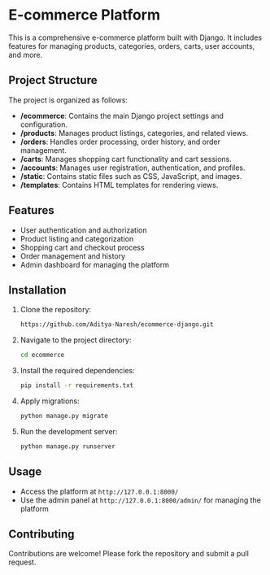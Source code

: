 # E-commerce Platform

This is a comprehensive e-commerce platform built with Django. It includes features for managing products, categories, orders, carts, user accounts, and more.

## Project Structure

The project is organized as follows:

- **/ecommerce**: Contains the main Django project settings and configuration.
- **/products**: Manages product listings, categories, and related views.
- **/orders**: Handles order processing, order history, and order management.
- **/carts**: Manages shopping cart functionality and cart sessions.
- **/accounts**: Manages user registration, authentication, and profiles.
- **/static**: Contains static files such as CSS, JavaScript, and images.
- **/templates**: Contains HTML templates for rendering views.

## Features

- User authentication and authorization
- Product listing and categorization
- Shopping cart and checkout process
- Order management and history
- Admin dashboard for managing the platform

## Installation

1. Clone the repository:
   ```bash
   https://github.com/Aditya-Naresh/ecommerce-django.git
   ```
2. Navigate to the project directory:
   ```bash
   cd ecommerce
   ```
3. Install the required dependencies:
   ```bash
   pip install -r requirements.txt
   ```
4. Apply migrations:
   ```bash
   python manage.py migrate
   ```
5. Run the development server:
   ```bash
   python manage.py runserver
   ```

## Usage

- Access the platform at `http://127.0.0.1:8000/`
- Use the admin panel at `http://127.0.0.1:8000/admin/` for managing the platform

## Contributing

Contributions are welcome! Please fork the repository and submit a pull request.
